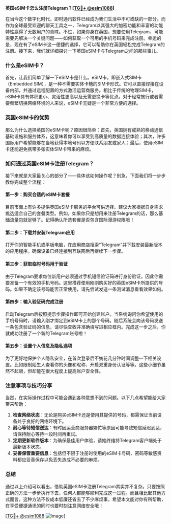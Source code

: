 **英国eSIM卡怎么注册Telegram？[[TG💪+ @esim1088](https://t.me/s/esim1088)]**

在当今这个数字化时代，即时通讯软件已经成为我们生活中不可或缺的一部分。而作为全球最受欢迎的聊天工具之一，Telegram以其强大的加密功能和丰富的功能特性赢得了无数用户的青睐。不过，如果你身在英国，想要使用Telegram，可能需要先解决一个关键问题——如何获取一个可用的手机号码来完成注册。幸运的是，现在有了eSIM卡这一便捷的选择，它可以帮助你在英国轻松完成Telegram的注册。接下来，我们就详细探讨一下英国eSIM卡与Telegram之间的那些事儿。

### 什么是eSIM卡？

首先，让我们简单了解一下eSIM卡是什么。eSIM卡，即嵌入式SIM卡（Embedded SIM），是一种不需要实体卡槽的SIM卡形式。它可以直接焊接在设备内部，并通过远程配置的方式激活运营商服务。相比于传统的物理SIM卡，eSIM卡具有体积更小、灵活性更高以及无需更换卡等优点。对于经常旅行或者需要频繁切换网络环境的人来说，eSIM卡无疑是一个非常方便的选择。

### 英国eSIM卡的优势

那么为什么选择英国的eSIM卡呢？原因很简单：首先，英国拥有成熟的移动通信基础设施和服务体系，这意味着你可以享受到高质量的数据连接体验；其次，许多国际用户希望能够在当地获得本地号码以方便联系朋友或家人；最后，使用eSIM卡还能避免携带多张实体SIM卡带来的麻烦。

### 如何通过英国eSIM卡注册Telegram？

接下来就是大家最关心的部分了——具体该如何操作呢？别急，下面我们将一步步教你完成整个流程：

#### 第一步：购买合适的eSIM卡套餐
目前市面上有许多提供英国eSIM卡服务的平台可供选择。建议大家根据自身需求挑选适合自己的套餐类型。例如，如果你只是想用来注册Telegram的话，那么基础流量包就足够了。记得确认所选套餐是否包含国际漫游权限哦！

#### 第二步：下载并安装Telegram应用
打开你的智能手机或平板电脑，在应用商店搜索“Telegram”并下载安装最新版本的应用程序。确保设备已经连接到互联网后再继续下一步骤。

#### 第三步：获取临时号码用于验证
由于Telegram要求每位新用户必须通过手机短信验证码进行身份验证，因此你需要准备一个有效的手机号码。这里推荐使用刚刚购买好的英国eSIM卡所提供的号码。如果不确定该号码能否正常使用，请先尝试发送一条测试消息看看效果如何。

#### 第四步：输入验证码完成注册
启动Telegram后按照提示步骤操作即可开始创建账户。当系统询问你希望使用的手机号码时，请输入刚才绑定到eSIM卡上的那个号码。随后系统会向该号码发送一条包含验证码的信息，请尽快查收并准确填写进相应框内。完成这一步之后，你就成功注册了一个新的Telegram账号啦！

#### 第五步：设置个人信息及隐私选项
为了更好地保护个人隐私安全，在首次登录后不妨花几分钟时间调整一下相关设置。比如限制陌生人查看你的头像和昵称、开启双重身份认证等等。这些小细节虽然不起眼，但却能在很大程度上提高账户安全性。

### 注意事项与技巧分享

当然，在实际操作过程中可能会遇到各种意想不到的问题。以下几点希望能给大家带来帮助：

1. **检查网络状态**：无论是购买eSIM卡还是使用其提供的号码，都需保证当前设备处于良好的网络环境下。
2. **耐心等待短信送达**：有时因运营商服务器繁忙等原因可能导致短信延迟到达，请保持耐心等待一段时间再重试。
3. **定期更新软件版本**：为确保最佳用户体验，请始终维持Telegram客户端处于最新版本状态。
4. **妥善保管重要信息**：包括但不限于注册时使用的eSIM卡号码、密码等敏感资料都应妥善保存以免丢失造成不必要的麻烦。

### 总结

通过以上介绍可以看出，借助英国eSIM卡注册Telegram其实并不复杂。只要按照正确的方法一步步执行下去，任何人都能够顺利完成这一过程。而且相比起其他方式而言，这种方法不仅成本低廉还省去了不少麻烦事。希望本文能对你有所帮助，在享受便捷通讯的同时也要时刻注意网络安全哦！

[[TG💪+ @esim1088](https://t.me/s/esim1088) ![Image](https://i.postimg.cc/4NQfJmqS/Snipaste-2025-05-13-00-14-12.png)]